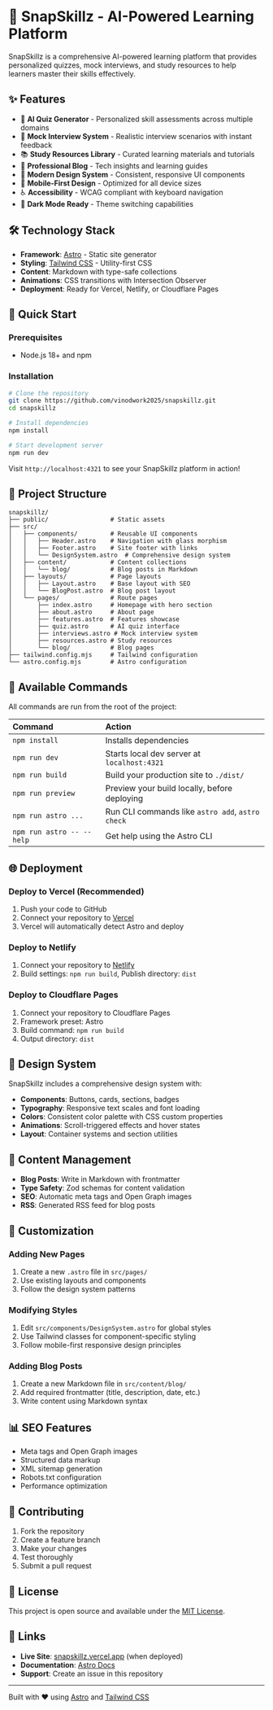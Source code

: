 # 🚀 SnapSkillz - AI-Powered Learning Platform

SnapSkillz is a comprehensive AI-powered learning platform that provides personalized quizzes, mock interviews, and study resources to help learners master their skills effectively.

## ✨ Features

- 🎯 **AI Quiz Generator** - Personalized skill assessments across multiple domains
- 🎤 **Mock Interview System** - Realistic interview scenarios with instant feedback
- 📚 **Study Resources Library** - Curated learning materials and tutorials
- 📝 **Professional Blog** - Tech insights and learning guides
- 🎨 **Modern Design System** - Consistent, responsive UI components
- 📱 **Mobile-First Design** - Optimized for all device sizes
- ♿ **Accessibility** - WCAG compliant with keyboard navigation
- 🌙 **Dark Mode Ready** - Theme switching capabilities

## 🛠️ Technology Stack

- **Framework**: [Astro](https://astro.build) - Static site generator
- **Styling**: [Tailwind CSS](https://tailwindcss.com) - Utility-first CSS
- **Content**: Markdown with type-safe collections
- **Animations**: CSS transitions with Intersection Observer
- **Deployment**: Ready for Vercel, Netlify, or Cloudflare Pages

## 🚀 Quick Start

### Prerequisites
- Node.js 18+ and npm

### Installation

```bash
# Clone the repository
git clone https://github.com/vinodwork2025/snapskillz.git
cd snapskillz

# Install dependencies
npm install

# Start development server
npm run dev
```

Visit `http://localhost:4321` to see your SnapSkillz platform in action!

## 📁 Project Structure

```
snapskillz/
├── public/                 # Static assets
├── src/
│   ├── components/         # Reusable UI components
│   │   ├── Header.astro    # Navigation with glass morphism
│   │   ├── Footer.astro    # Site footer with links
│   │   └── DesignSystem.astro  # Comprehensive design system
│   ├── content/            # Content collections
│   │   └── blog/           # Blog posts in Markdown
│   ├── layouts/            # Page layouts
│   │   ├── Layout.astro    # Base layout with SEO
│   │   └── BlogPost.astro  # Blog post layout
│   └── pages/              # Route pages
│       ├── index.astro     # Homepage with hero section
│       ├── about.astro     # About page
│       ├── features.astro  # Features showcase
│       ├── quiz.astro      # AI quiz interface
│       ├── interviews.astro # Mock interview system
│       ├── resources.astro # Study resources
│       └── blog/           # Blog pages
├── tailwind.config.mjs     # Tailwind configuration
└── astro.config.mjs        # Astro configuration
```

## 🧞 Available Commands

All commands are run from the root of the project:

| Command                   | Action                                           |
| :------------------------ | :----------------------------------------------- |
| `npm install`             | Installs dependencies                            |
| `npm run dev`             | Starts local dev server at `localhost:4321`      |
| `npm run build`           | Build your production site to `./dist/`          |
| `npm run preview`         | Preview your build locally, before deploying     |
| `npm run astro ...`       | Run CLI commands like `astro add`, `astro check` |
| `npm run astro -- --help` | Get help using the Astro CLI                     |

## 🌐 Deployment

### Deploy to Vercel (Recommended)
1. Push your code to GitHub
2. Connect your repository to [Vercel](https://vercel.com)
3. Vercel will automatically detect Astro and deploy

### Deploy to Netlify
1. Connect your repository to [Netlify](https://netlify.com)
2. Build settings: `npm run build`, Publish directory: `dist`

### Deploy to Cloudflare Pages
1. Connect your repository to Cloudflare Pages
2. Framework preset: Astro
3. Build command: `npm run build`
4. Output directory: `dist`

## 🎨 Design System

SnapSkillz includes a comprehensive design system with:

- **Components**: Buttons, cards, sections, badges
- **Typography**: Responsive text scales and font loading
- **Colors**: Consistent color palette with CSS custom properties
- **Animations**: Scroll-triggered effects and hover states
- **Layout**: Container systems and section utilities

## 📝 Content Management

- **Blog Posts**: Write in Markdown with frontmatter
- **Type Safety**: Zod schemas for content validation
- **SEO**: Automatic meta tags and Open Graph images
- **RSS**: Generated RSS feed for blog posts

## 🔧 Customization

### Adding New Pages
1. Create a new `.astro` file in `src/pages/`
2. Use existing layouts and components
3. Follow the design system patterns

### Modifying Styles
1. Edit `src/components/DesignSystem.astro` for global styles
2. Use Tailwind classes for component-specific styling
3. Follow mobile-first responsive design principles

### Adding Blog Posts
1. Create a new Markdown file in `src/content/blog/`
2. Add required frontmatter (title, description, date, etc.)
3. Write content using Markdown syntax

## 📊 SEO Features

- Meta tags and Open Graph images
- Structured data markup
- XML sitemap generation
- Robots.txt configuration
- Performance optimization

## 🤝 Contributing

1. Fork the repository
2. Create a feature branch
3. Make your changes
4. Test thoroughly
5. Submit a pull request

## 📄 License

This project is open source and available under the [MIT License](LICENSE).

## 🔗 Links

- **Live Site**: [snapskillz.vercel.app](https://snapskillz.vercel.app) (when deployed)
- **Documentation**: [Astro Docs](https://docs.astro.build)
- **Support**: Create an issue in this repository

---

Built with ❤️ using [Astro](https://astro.build) and [Tailwind CSS](https://tailwindcss.com)